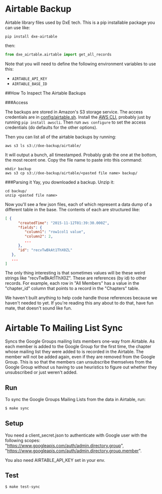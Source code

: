 # Airtable Backup

Airtable library files used by DxE tech. This is a pip installable package you can use like:

    pip install dxe-airtable

then:

```python
from dxe_airtable.airtable import get_all_records
```

Note that you will need to define the following environment variables to use this:

* `AIRTABLE_API_KEY`
* `AIRTABLE_BASE_ID`

##How To Inspect The Airtable Backups

###Access

The backups are stored in Amazon's S3 storage service. The access credentials
are in
[config/airtable.sh](https://github.com/directactioneverywhere/config/blob/master/airtable.sh).
Install the [AWS
CLI](http://docs.aws.amazon.com/cli/latest/userguide/installing.html), probably
just by running `pip install awscli`. Then run `aws configure` to set the access credentials (do defaults for the other options).

Then you can list all of the airtable backups by running:

```
aws s3 ls s3://dxe-backup/airtable/
```

It will output a bunch, all timestamped. Probably grab the one at the bottom, the most recent one. Copy the file name to paste into this command:

```
mkdir backup
aws s3 cp s3://dxe-backup/airtable/<pasted file name> backup/
```

###Parsing it
Yay, you downloaded a backup. Unzip it:

```
cd backup/
unzip <pasted file name>
```

Now you'll see a few json files, each of which represent a data dump of a different table in the base. The contents of each are structured like:

```json
[ {
      "createdTime": "2015-11-12T01:39:30.000Z",
      "fields": {
         "column1": "row1col1 value",
         "column2": 2,
         ...
      },
      "id": "recvTwBkAt1ThX0ZL"
   },
   ...
]
```

The only thing interesting is that sometimes values will be these weird strings
like "recvTwBkAt1ThX0Z". These are references (by id) to other records. For example, each row in "All Members" has a value in the "chapter_id" column that points to a record in the "Chapters" table.

We haven't built anything to help code handle those references because we haven't needed to yet. If you're reading this any about to do that, have fun mate, that doesn't sound like fun.


# Airtable To Mailing List Sync

Syncs the Google Groups mailing lists members one-way from Airtable. As each member is added to the Google Group for the first time, the chapter whose mailing list they were added to is recorded in the Airtable. The member will not be added again, even if they are removed from the Google Group. This is so that the members can unsubscribe themselves from the Google Group without us having to use heuristics to figure out whether they unsubscribed or just weren't added.

## Run

To sync the Google Groups Mailing Lists from the data in Airtable, run:

```bash
$ make sync
```

## Setup

You need a client_secret.json to authenticate with Google user with the following scopes: "https://www.googleapis.com/auth/admin.directory.group", "https://www.googleapis.com/auth/admin.directory.group.member".

You also need AIRTABLE_API_KEY set in your env.

## Test

```bash
$ make test-sync
```
